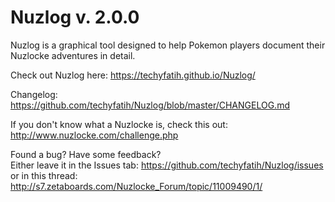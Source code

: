 # Nuzlog v. 2.0.0

Nuzlog is a graphical tool designed to help Pokemon players document their Nuzlocke adventures in detail.

Check out Nuzlog here: https://techyfatih.github.io/Nuzlog/

Changelog: https://github.com/techyfatih/Nuzlog/blob/master/CHANGELOG.md

If you don't know what a Nuzlocke is, check this out: http://www.nuzlocke.com/challenge.php

Found a bug? Have some feedback?<br>
Either leave it in the Issues tab: https://github.com/techyfatih/Nuzlog/issues<br>
or in this thread: http://s7.zetaboards.com/Nuzlocke_Forum/topic/11009490/1/